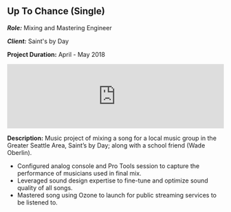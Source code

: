 ## Up To Chance (Single)
***Role:*** Mixing and Mastering Engineer

***Client:*** Saint's by Day

**Project Duration:** April - May 2018

<iframe width="100%" height="150" scrolling="no" frameborder="no" allow="autoplay" src="https://w.soundcloud.com/player/?url=https%3A//api.soundcloud.com/tracks/1521009124&color=%23ff5500&auto_play=false&hide_related=false&show_comments=true&show_user=true&show_reposts=false&show_teaser=true&visual=true"></iframe>

**Description:** Music project of mixing a song for a local music group in the Greater Seattle Area, Saint’s by Day; along with a school friend (Wade Oberlin).
* Configured analog console and Pro Tools session to capture the performance of musicians used in final mix.
* Leveraged sound design expertise to fine-tune and optimize sound quality of all songs.
* Mastered song using Ozone to launch for public streaming services to be listened to.
